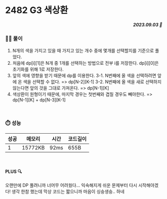 # 2482 G3 색상환
##### <p align="right"> 2023.09.03 📆 </p> 

 
### 👩‍🏫 풀이
1. N개의 색을 가지고 있을 때 가지고 있는 개수 중에 몇개를 선택할지를 기준으로 풀었다.
2. 처음에 dp[i][1]은 N개 중 1개를 선택하는 방법으로 전부 i를 저장한다. dp[i][0]은 초기화를 위해 1로 저장한다.
3. 앞의 색에 영향을 받기 때문에 dp를 이용한다.
    3-1. N번째에 올 색을 선택하려면 앞에 온 색을 선택할 수 없다. => dp[N-2][K-1] 
    3-2. N번째에 올 색을 새로 선택하지 않는다면 앞의 것을 그대로 가져온다. => dp[N-1][K]
4. 색상환이 원형이기 때문에, 마지막 경우는 첫번째와 겹칠 경우도 빼야한다. => dp[N-1][K] + dp[N-3][K-1]



<br>

### ⏱️ 성능

성공 |메모리 | 시간 | 코드길이
---|---|---|---|
1|15772KB|92ms|655B

<br>

#### PLUS 🔍
오랜만에 DP 풀려니까 너어무 어려웠다...
익숙해지게 쉬운 문제부터 다시 시작해야겠다!
생각 한참 했는데 막상 코드는 짧으니까 마음이 싱숭생숭.. 하네
